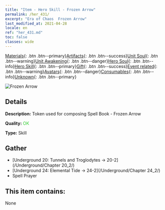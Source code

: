 ```yaml
---
title: "Item - Hero Skill - Frozen Arrow"
permalink: /her_431/
excerpt: "Era of Chaos  Frozen Arrow"
last_modified_at: 2021-04-28
locale: en
ref: "her_431.md"
toc: false
classes: wide
---
```

 [Materials](/Items/){: .btn .btn--primary}[Artifacts](/Items/Artifacts/){: .btn .btn--success}[Unit Soul](/Items/UnitSoul/){: .btn .btn--warning}[Unit Awakening](/Items/UnitAwakening/){: .btn .btn--danger}[Hero Soul](/Items/HeroSoul/){: .btn .btn--info}[Hero Skill](/Items/HeroSkill/){: .btn .btn--primary}[Gift](/Items/Gift/){: .btn .btn--success}[Event related](/Items/Events/){: .btn .btn--warning}[Avatars](/Items/Avatars/){: .btn .btn--danger}[Consumables](/Items/Consumables/){: .btn .btn--info}[Unknown](/Items/Unknown/){: .btn .btn--primary}

 ![Frozen Arrow](/images/t/ps_hanbingshenjian.png)

## Details
 **Description:** Token used for composing Spell Book - Frozen Arrow

 **Quality:** <span style="color: #32CD32">OK</span>

 **Type:** Skill

## Gather

*    [Underground 20: Tunnels and Troglodytes -> 20-2](/Underground/Chapter 20_2/) 
*    [Underground 24: Elemental Tide -> 24-2](/Underground/Chapter 24_2/) 
*    Spell Prayer 

## This item contains:

  None

